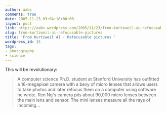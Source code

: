 ```yaml
---
author: aabs
comments: true
date: 2005-11-23 03:04:18+00:00
layout: post
link: https://aabs.wordpress.com/2005/11/23/from-kurtzweil-ai-refocusable-pictures/
slug: from-kurtzweil-ai-refocusable-pictures
title: 'From Kurtzweil AI - Refocusable pictures '
wordpress_id: 15
tags:
- photography
- science
---
```


This will be revolutionary:


<blockquote>A computer science Ph.D. student at Stanford University has outfitted a 16-megapixel camera with a bevy of micro lenses that allows users to take photos and later refocus them on a computer using software he wrote. Ren Ng's camera pits about 90,000 micro lenses between the main lens and sensor. The mini lenses measure all the rays of incoming...</blockquote>


 
